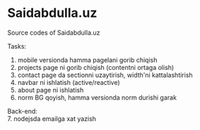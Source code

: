 # Saidabdulla.uz
Source codes of Saidabdulla.uz

Tasks:
1. mobile versionda hamma pagelani gorib chiqish
2. projects page ni gorib chiqish (contentni ortaga olish)
3. contact page da sectionni uzaytirish, width'ni kattalashtirish
4. navbar ni ishlatish (active/reactive)
5. about page ni ishlatish
6. norm BG qoyish, hamma versionda norm durishi garak


Back-end:
<br>
7. nodejsda emailga xat yazish
